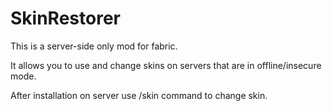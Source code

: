 # SkinRestorer
This is a server-side only mod for fabric.

It allows you to use and change skins on servers that are in offline/insecure mode.

After installation on server use /skin command to change skin. 
